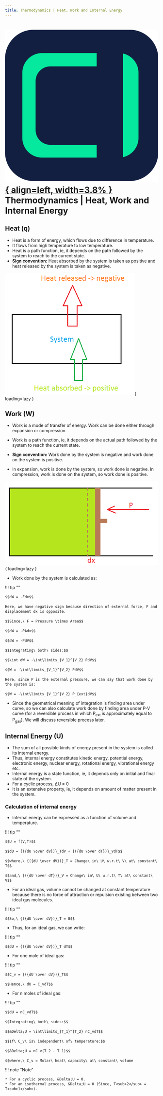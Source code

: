 ```yaml
---
title: Thermodynamics | Heat, Work and Internal Energy
---
```


# [![ChemistryEdu Logo](../../images/favicon.svg){ align=left, width=3.8% }](../../index.md)  Thermodynamics | Heat, Work and Internal Energy

## Heat (q)

* Heat is a form of energy, which flows due to difference in temperature.
* It flows from high temperature to low temperature.
* Heat is a path function, ie, it depends on the path followed by the system to reach to the current state.
* **Sign convention:** Heat absorbed by the system is taken as positive and heat released by the system is taken as negative.

![Heat exchange](images/heat.png){ loading=lazy }

## Work (W)

* Work is a mode of transfer of energy. Work can be done either through expansion or compression.

* Work is a path function, ie, it depends on the actual path followed by the system to reach the current state.

* **Sign convention:** Work done by the system is negative and work done on the system is positive.

* In expansion, work is done by the system, so work done is negative. In compression, work is done on the system, so work done is positive.

![Work done by system](images/work.png){ loading=lazy }

* Work done by the system is calculated as:

!!! tip ""

    $$dW = -Fdx$$

    Here, we have negative sign because direction of external force, F and displacement dx is opposite.

    $$Since,\ F = Pressure \times Area$$

    $$dW = -PAdx$$

    $$dW = -PdV$$

    $$Integrating\ both\ sides:$$

    $$\int dW = -\int\limits_{V_1}^{V_2} PdV$$

    $$W = -\int\limits_{V_1}^{V_2} PdV$$

    Here, since P is the external pressure, we can say that work done by the system is:

    $$W = -\int\limits_{V_1}^{V_2} P_{ext}dV$$

* Since the geometrical meaning of integration is finding area under curve, so we can also calculate work done by finding area under P-V curve (for a reversible process in which P<sub>ext</sub> is approximately equal to
  P<sub>gas</sub>). We will discuss reversible process later.

## Internal Energy (U)

* The sum of all possible kinds of energy present in the system is called its internal energy.
* Thus, internal energy constitutes kinetic energy, potential energy, electronic energy, nuclear energy, rotational energy, vibrational energy etc.
* Internal energy is a state function, ie, it depends only on initial and final state of the system.
* For a cyclic process, &Delta;U = 0
* It is an extensive property, ie, it depends on amount of matter present in the system.

### Calculation of internal energy

* Internal energy can be expressed as a function of volume and temperature.

!!! tip ""

    $$U = f(V,T)$$

    $$dU = {({dU \over dV})}_TdV + {({dU \over dT})}_VdT$$

    $$where,\ {({dU \over dV})}_T = Change\ in\ U\ w.r.t\ V\ at\ constant\ T$$

    $$and,\ {({dU \over dT})}_V = Change\ in\ U\ w.r.t\ T\ at\ constant\ V$$

* For an ideal gas, volume cannot be changed at constant temperature because there is no force of attraction or repulsion existing between two ideal gas molecules.

!!! tip ""

    $$So,\ {({dU \over dV})}_T = 0$$

* Thus, for an ideal gas, we can write:

!!! tip ""

    $$dU = {({dU \over dV})}_T dT$$

* For one mole of ideal gas:

!!! tip ""

    $$C_v = {({dU \over dV})}_T$$

    $$Hence,\ dU = C_vdT$$

* For n moles of ideal gas:

!!! tip ""

    $$dU = nC_vdT$$

    $$Integrating\ both\ sides:$$

    $$&Delta;U = \int\limits_{T_1}^{T_2} nC_vdT$$

    $$If\ C_v\ is\ independent\ of\ temperature:$$

    $$&Delta;U = nC_v(T_2 - T_1)$$

    $$where,\ C_v = Molar\ heat\ capacity\ at\ constant\ volume

!!! note "Note"

    * For a cyclic process, &Delta;U = 0.
    * For an isothermal process, &Delta;U = 0 (Since, T<sub>2</sub> = T<sub>1</sub>).

